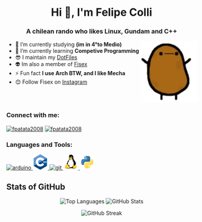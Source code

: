 <h1 align="center">Hi 👋, I'm Felipe Colli</h1>
<h3 align="center">A chilean rando who likes Linux, Gundam and C++</h3>

<img src="images/Patata2.gif" alt="A cool gif" align="right" width="150" />

- 🔭 I’m currently studying **(im in 4°to Medio)**
- 🌱 I’m currently learning **Competive Programming**
- 😎 I maintain my [DotFiles](https://github.com/F-Patata2008/DotFiles-New.git)
- 👽 Im also a member of [Fisex](https://github.com/in-fisicaexp)
- ⚡ Fun fact **I use Arch BTW, and I like Mecha**
- 😊 Follow Fisex on [Instagram](https://instagram.com/fisicaexp.in)

<br clear="both"/>

<h3 align="left">Connect with me:</h3>
<p align="left">
<a href="https://instagram.com/fpatata2008" target="blank"><img align="center" src="https://raw.githubusercontent.com/rahuldkjain/github-profile-readme-generator/master/src/images/icons/Social/instagram.svg" alt="fpatata2008" height="30" width="40" /></a>
<a href="https://codeforces.com/profile/fpatata2008" target="blank"><img align="center" src="https://raw.githubusercontent.com/rahuldkjain/github-profile-readme-generator/master/src/images/icons/Social/codeforces.svg" alt="fpatata2008" height="30" width="40" /></a>
</p>

<h3 align="left">Languages and Tools:</h3>
<p align="left"> <a href="https://www.arduino.cc/" target="_blank" rel="noreferrer"> <img src="https://cdn.worldvectorlogo.com/logos/arduino-1.svg" alt="arduino" width="40" height="40"/> </a> <a href="https://www.w3schools.com/cpp/" target="_blank" rel="noreferrer"> <img src="https://raw.githubusercontent.com/devicons/devicon/master/icons/cplusplus/cplusplus-original.svg" alt="cplusplus" width="40" height="40"/> </a> <a href="https://git-scm.com/" target="_blank" rel="noreferrer"> <img src="https://www.vectorlogo.zone/logos/git-scm/git-scm-icon.svg" alt="git" width="40" height="40"/> </a> <a href="https://www.linux.org/" target="_blank" rel="noreferrer"> <img src="https://raw.githubusercontent.com/devicons/devicon/master/icons/linux/linux-original.svg" alt="linux" width="40" height="40"/> </a> <a href="https://www.python.org" target="_blank" rel="noreferrer"> <img src="https://raw.githubusercontent.com/devicons/devicon/master/icons/python/python-original.svg" alt="python" width="40" height="40"/> </a> </p>


<h2 align-center">Stats of GitHub</h2>

<p align="center">
  <img src="https://github-readme-stats.vercel.app/api/top-langs?username=f-patata2008&show_icons=true&locale=en&layout=compact&theme=tokyonight" alt="Top Languages" />
  <img src="https://github-readme-stats.vercel.app/api?username=f-patata2008&show_icons=true&theme=tokyonight&locale=en" alt="GitHub Stats" />
</p>
<p align="center">
  <!-- This is the correct URL with a new cache-buster to force GitHub to refresh -->
  <img src="https://github-readme-streak-stats.herokuapp.com/?user=f-patata2008&theme=tokyonight&cache_bust=123" alt="GitHub Streak" />
</p>
